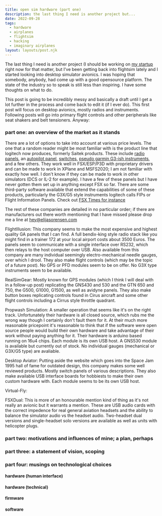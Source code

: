 ```yaml
---
title: open sim hardware (part one)
description: the last thing I need is another project but...
date: 2022-09-28
tags:
  - hardware
  - airplanes
  - flightsim
  - hacking
  - imaginary airplanes
layout: layouts/post.njk
---
```

The last thing I need is another project (I should be working on [my startup](http://www.getgather.app) right now for that matter, but I've been getting back into flightsim lately and I started looking into desktop simulator avionics. I was hoping that somebody, anybody, had come up with a good opensource platform. The state of the industry so to speak is still less than inspiring. I have some thoughts on what to do.

This post is going to be incredibly messy and basically a draft until I get a lot further in the process and come back to edit it (if I ever do). This first post will focus on desktop avionics, mostly radios and instruments. Following posts will go into primary flight controls and other peripherals like seat shakers and belt tensioners. Anyway:

### part one: an overview of the market as it stands
There are a lot of options to take into account at various price levels. The one that a random reader might be most familiar with is the product line that logitech now produces, formerly Saitek products. These include [radio panels](), an [autopilot panel](), [switches](), [pseudo garmin G3-ish instruments](), and a few others. They work well in FSX/ESP/P3D with proprietary drivers and can be made to work in XPlane and MSFS2020; I am not familiar with exactly how well. I don't know if they can be made to work in other simulators (DCS or IL-2 for example). I have a few of these panels but I have never gotten them set up in anything except FSX so far. There are some third-party software available that extend the capabilities of some of these products, particularly the G3X/G5 style instruments logitech calls FIPs or Flight Information Panels. Check out [FSX Times for instance](https://fsxtimes.wordpress.com/)

The rest of these companies are detailed in no particular order; if there are manufacturers out there worth mentioning that I have missed please drop me a line at hey@elijasorensen.com

FlightIllusion: This company seems to make the most expensive and highest quality GA panels that I can find. A full bendix-king style radio stack like you might find in a trainer 172 at your local airport costs about 3500 Euros. The panels seem to communicate with a single interface over RS232, which then relays to the host computer over USB. Also available from this company are many individual seemingly electro-mechanical needle gauges, over which I drool. They also make flight controls (which may be the topic of a future post). No GPS or PFD modules seem to be on offer. No G3X type instruments seem to be available.

RealSimGear: Mostly known for GPS modules (which I think I will deal with in a follow-up post) replicating the GNS430 and 530 and the GTN 650 and 750, the G500, G1000, G1500, as well as avidyne panels. They also make button boxes replicating controls found in Cirus aircraft and some other flight controls including a Cirrus style throttle quadrant.

Propwash Simulation: A smaller operation that seems like it's on the right track. Unfortunately their hardware is all closed source, which rubs me the wrong way though I certainly don't fault them for it. At their much more reasonable pricepoint it's reasonable to think that if the software were open source people would build their own hardware and take advantage of their work without paying anything for it. Their hardware is arduino based running on 16u4 chips. Each module is its own USB host. A GNS530 module is available but currently out of stock. No individual gauges (mechanical or G3X/G5 type) are avaliable.

Desktop Aviator: Putting aside the website which goes into the Space Jam 1995 hall of fame for outdated design, this company makes some well reviewed products. Mostly switch panels of various descriptions. They also make available USB interface boards for hobbiests to make their own custom hardware with. Each module seems to be its own USB host.

Virtual-Fly:

FSXDual: This is more of an honourable mention kind of thing as it's not really an avionic but it warrants a mention. These are USB audio cards with the correct impedence for real general aviation headsets and the ability to balance the simulator audio vs the headset audio. Two-headset dual versions and single-headset solo versions are available as well as units with helicopter plugs.

### part two: motivations and influences of mine; a plan, perhaps

### part three: a statement of vision, scoping

### part four: musings on technological choices
#### hardware (human interface)
#### hardware (technical)
#### firmware
#### software
